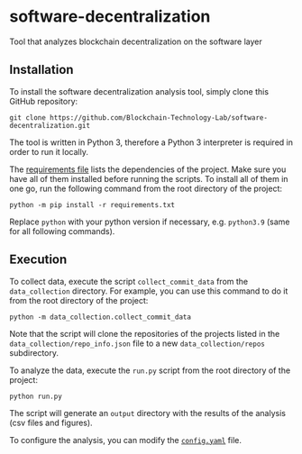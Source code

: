 # software-decentralization
Tool that analyzes blockchain decentralization on the software layer 

## Installation

To install the software decentralization analysis tool, simply clone this GitHub repository:

    git clone https://github.com/Blockchain-Technology-Lab/software-decentralization.git

The tool is written in Python 3, therefore a Python 3 interpreter is required in order to run it locally.

The [requirements file](https://github.com/Blockchain-Technology-Lab/software-decentralization/blob/main/requirements.txt) lists 
the dependencies of the project.
Make sure you have all of them installed before running the scripts. To install
all of them in one go, run the following command from the root directory of the
project:

    python -m pip install -r requirements.txt

Replace `python` with your python version if necessary, e.g. `python3.9` (same for all following commands).


## Execution

To collect data, execute the script `collect_commit_data` from the `data_collection` directory.
For example, you can use this command to do it from the root directory of the project:
```
python -m data_collection.collect_commit_data
```
Note that the script will clone the repositories of the projects listed in the `data_collection/repo_info.json` file 
to a new `data_collection/repos` subdirectory. 

To analyze the data, execute the `run.py` script from the root directory of the project:
```
python run.py
```


The script will generate an `output` directory with the results of the analysis (csv files and figures).

To configure the analysis, you can modify the [`config.yaml`](https://github.com/Blockchain-Technology-Lab/software-decentralization/blob/main/config.yaml) file.